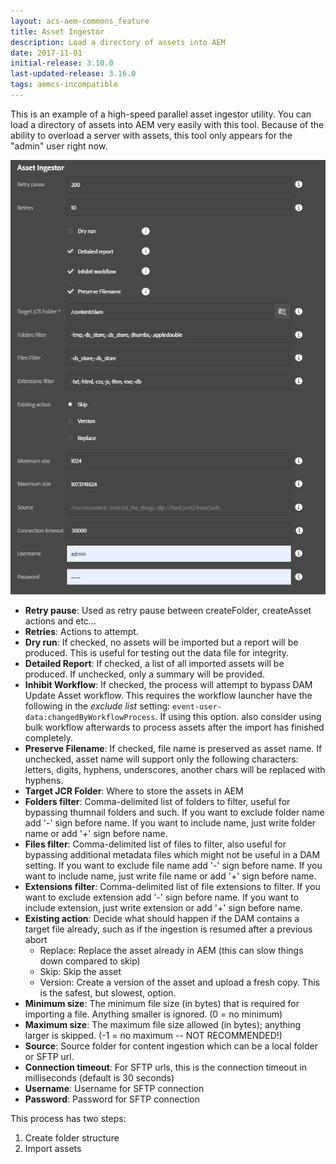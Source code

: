 ```yaml
---
layout: acs-aem-commons_feature
title: Asset Ingestor
description: Load a directory of assets into AEM
date: 2017-11-01
initial-release: 3.10.0
last-updated-release: 3.16.0
tags: aemcs-incompatible
---
```


This is an example of a high-speed parallel asset ingestor utility.  You can load a directory of assets into AEM very easily with this tool.  Because of the ability to overload a server with assets, this tool only appears for the "admin" user right now.

![Asset Ingestor](./images/asset-ingestor.png)

* **Retry pause**: Used as retry pause between createFolder, createAsset actions and etc...
* **Retries**: Actions to attempt.
* **Dry run**: If checked, no assets will be imported but a report will be produced.  This is useful for testing out the data file for integrity.
* **Detailed Report**: If checked, a list of all imported assets will be produced.  If unchecked, only a summary will be provided.
* **Inhibit Workflow**: If checked, the process will attempt to bypass DAM Update Asset workflow.  This requires the workflow launcher have the following in the _exclude list_ setting: `event-user-data:changedByWorkflowProcess`.  If using this option. also consider using bulk workflow afterwards to process assets after the import has finished completely.
* **Preserve Filename**: If checked, file name is preserved as asset name.  If unchecked, asset name will support only the following characters: letters, digits, hyphens, underscores, another chars will be replaced with hyphens.
* **Target JCR Folder**: Where to store the assets in AEM
* **Folders filter**: Comma-delimited list of folders to filter, useful for bypassing thumnail folders and such. If you want to exclude folder name add '-' sign before name. If you want to include name, just write folder name or add '+' sign before name.
* **Files filter**: Comma-delimited list of files to filter, also useful for bypassing additional metadata files which might not be useful in a DAM setting. If you want to exclude file name add '-' sign before name. If you want to include name, just write file name or add '+' sign before name.
* **Extensions filter**: Comma-delimited list of file extensions to filter. If you want to exclude extension add '-' sign before name. If you want to include extension, just write extension or add '+' sign before name.
* **Existing action**: Decide what should happen if the DAM contains a target file already, such as if the ingestion is resumed after a previous abort
    * Replace: Replace the asset already in AEM (this can slow things down compared to skip)
    * Skip: Skip the asset
    * Version: Create a version of the asset and upload a fresh copy.  This is the safest, but slowest, option.
* **Minimum size**: The minimum file size (in bytes) that is required for importing a file.  Anything smaller is ignored. (0 = no minimum)
* **Maximum size**: The maximum file size allowed (in bytes); anything larger is skipped. (-1 = no maximum -- NOT RECOMMENDED!)
* **Source**: Source folder for content ingestion which can be a local folder or SFTP url.
* **Connection timeout**: For SFTP urls, this is the connection timeout in milliseconds (default is 30 seconds)
* **Username**: Username for SFTP connection
* **Password**: Password for SFTP connection

This process has two steps:

1. Create folder structure
2. Import assets